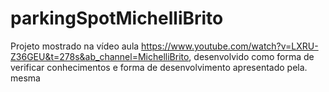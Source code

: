 # parkingSpotMichelliBrito

Projeto mostrado na vídeo aula https://www.youtube.com/watch?v=LXRU-Z36GEU&t=278s&ab_channel=MichelliBrito, desenvolvido como forma de verificar conhecimentos e forma de desenvolvimento apresentado pela. mesma
